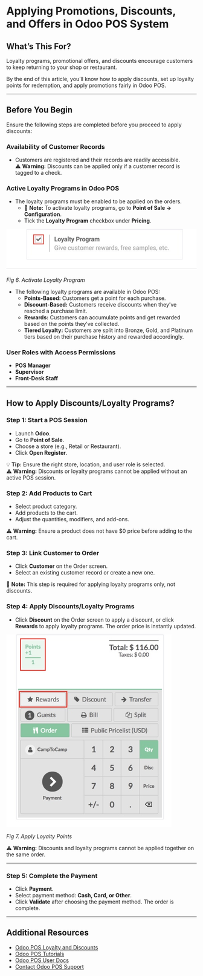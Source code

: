 # Applying Promotions, Discounts, and Offers in Odoo POS System

## What’s This For?
Loyalty programs, promotional offers, and discounts encourage customers to keep returning to your shop or restaurant.  

By the end of this article, you’ll know how to apply discounts, set up loyalty points for redemption, and apply promotions fairly in Odoo POS.

---

## Before You Begin
Ensure the following steps are completed before you proceed to apply discounts:

### Availability of Customer Records
- Customers are registered and their records are readily accessible.  
⚠️ **Warning:** Discounts can be applied only if a customer record is tagged to a check.  

### Active Loyalty Programs in Odoo POS
- The loyalty programs must be enabled to be applied on the orders.  
  - 📝 **Note:** To activate loyalty programs, go to **Point of Sale → Configuration**.  
  - Tick the **Loyalty Program** checkbox under **Pricing**.  

![Loyalty](./assets/images/Loyalty.jpeg)

*Fig 6. Activate Loyalty Program*  

- The following loyalty programs are available in Odoo POS:  
  - **Points-Based:** Customers get a point for each purchase.  
  - **Discount-Based:** Customers receive discounts when they’ve reached a purchase limit.  
  - **Rewards:** Customers can accumulate points and get rewarded based on the points they’ve collected.  
  - **Tiered Loyalty:** Customers are split into Bronze, Gold, and Platinum tiers based on their purchase history and rewarded accordingly.  

### User Roles with Access Permissions
- **POS Manager**  
- **Supervisor**  
- **Front-Desk Staff**  

---

## How to Apply Discounts/Loyalty Programs?

### Step 1: Start a POS Session
- Launch **Odoo**.  
- Go to **Point of Sale**.  
- Choose a store (e.g., Retail or Restaurant).  
- Click **Open Register**.  

💡 **Tip:** Ensure the right store, location, and user role is selected.  
⚠️ **Warning:** Discounts or loyalty programs cannot be applied without an active POS session.  

### Step 2: Add Products to Cart
- Select product category.  
- Add products to the cart.  
- Adjust the quantities, modifiers, and add-ons.  

⚠️ **Warning:** Ensure a product does not have $0 price before adding to the cart.  

### Step 3: Link Customer to Order
- Click **Customer** on the Order screen.  
- Select an existing customer record or create a new one.  

📝 **Note:** This step is required for applying loyalty programs only, not discounts.  

### Step 4: Apply Discounts/Loyalty Programs
- Click **Discount** on the Order screen to apply a discount, or click **Rewards** to apply loyalty programs. The order price is instantly updated.  

![Rewards](./assets/images/Rewards.jpeg)

*Fig 7. Apply Loyalty Points*  

⚠️ **Warning:** Discounts and loyalty programs cannot be applied together on the same order.  

---

### Step 5: Complete the Payment
- Click **Payment**.  
- Select payment method: **Cash, Card, or Other**.  
- Click **Validate** after choosing the payment method. The order is complete.  

---

## Additional Resources
- [Odoo POS Loyalty and Discounts](https://www.odoo.com/documentation/18.0/applications/sales/point_of_sale/pricing/loyalty.html)  
- [Odoo POS Tutorials](https://www.odoo.com/slides/point-of-sale-28)  
- [Odoo POS User Docs](https://www.odoo.com/documentation/19.0/applications/sales/point_of_sale.html )  
- [Contact Odoo POS Support](https://www.odoo.com/help) 